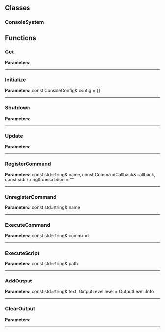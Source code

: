 
## Classes

### ConsoleSystem




## Functions

### Get



**Parameters:** 

---

### Initialize



**Parameters:** const ConsoleConfig& config = {}

---

### Shutdown



**Parameters:** 

---

### Update



**Parameters:** 

---

### RegisterCommand



**Parameters:** const std::string& name, const CommandCallback& callback,
                        const std::string& description = ""

---

### UnregisterCommand



**Parameters:** const std::string& name

---

### ExecuteCommand



**Parameters:** const std::string& command

---

### ExecuteScript



**Parameters:** const std::string& path

---

### AddOutput



**Parameters:** const std::string& text, OutputLevel level = OutputLevel::Info

---

### ClearOutput



**Parameters:** 

---
